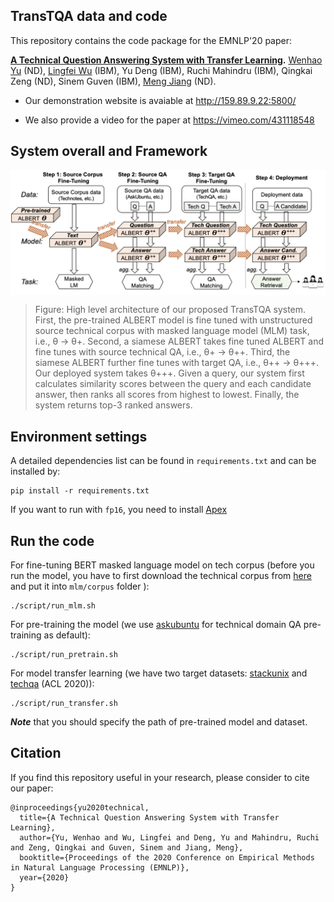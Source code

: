 ## TransTQA data and code

This repository contains the code package for the EMNLP'20 paper:

**[A Technical Question Answering System with Transfer Learning](https://www.aclweb.org/anthology/2020.emnlp-demos.13.pdf).** [Wenhao Yu](https://wyu97.github.io/) (ND), [Lingfei Wu](https://sites.google.com/a/email.wm.edu/teddy-lfwu/) (IBM), Yu Deng (IBM), Ruchi Mahindru (IBM), Qingkai Zeng (ND), Sinem Guven (IBM), [Meng Jiang](http://meng-jiang.com/) (ND).

- Our demonstration website is avaiable at http://159.89.9.22:5800/

- We also provide a video for the paper at https://vimeo.com/431118548

## System overall and Framework
<img src="img/Framwork.png" width="800" align=center>

> Figure: High level architecture of our proposed TransTQA system. First, the pre-trained ALBERT model is fine tuned with unstructured source technical corpus with masked language model (MLM) task, i.e., θ → θ+. Second, a siamese ALBERT takes fine tuned ALBERT and fine tunes with source technical QA, i.e., θ+ → θ++. Third, the siamese ALBERT further fine tunes with target QA, i.e., θ++ → θ+++. Our deployed system takes θ+++. Given a query, our system first calculates similarity scores between the query and each candidate answer, then ranks all scores from highest to lowest. Finally, the system returns top-3 ranked answers.
## Environment settings
A detailed dependencies list can be found in `requirements.txt` and can be installed by:
```
pip install -r requirements.txt
```
If you want to run with `fp16`, you need to install [Apex]( https://github.com/NVIDIA/apex.git)

## Run the code
For fine-tuning BERT masked language model on tech corpus (before you run the model, you have to first download the technical corpus from [here](https://drive.google.com/drive/folders/1WCwIIuEzhy695gkmkmIjhlDFxrKOBE0J?usp=sharing) and put it into `mlm/corpus` folder ):
```
./script/run_mlm.sh
```

For pre-training the model (we use [askubuntu](https://askubuntu.com/) for technical domain QA pre-training as default):
```
./script/run_pretrain.sh
```

For model transfer learning (we have two target datasets: [stackunix](https://unix.stackexchange.com/) and [techqa](https://leaderboard.techqa.us-east.containers.appdomain.cloud/) (ACL 2020)):
```
./script/run_transfer.sh
```

***Note*** that you should specify the path of pre-trained model and dataset.

## Citation
If you find this repository useful in your research, please consider to cite our paper:

```
@inproceedings{yu2020technical,
  title={A Technical Question Answering System with Transfer Learning},
  author={Yu, Wenhao and Wu, Lingfei and Deng, Yu and Mahindru, Ruchi and Zeng, Qingkai and Guven, Sinem and Jiang, Meng},
  booktitle={Proceedings of the 2020 Conference on Empirical Methods in Natural Language Processing (EMNLP)},
  year={2020}
}
```
